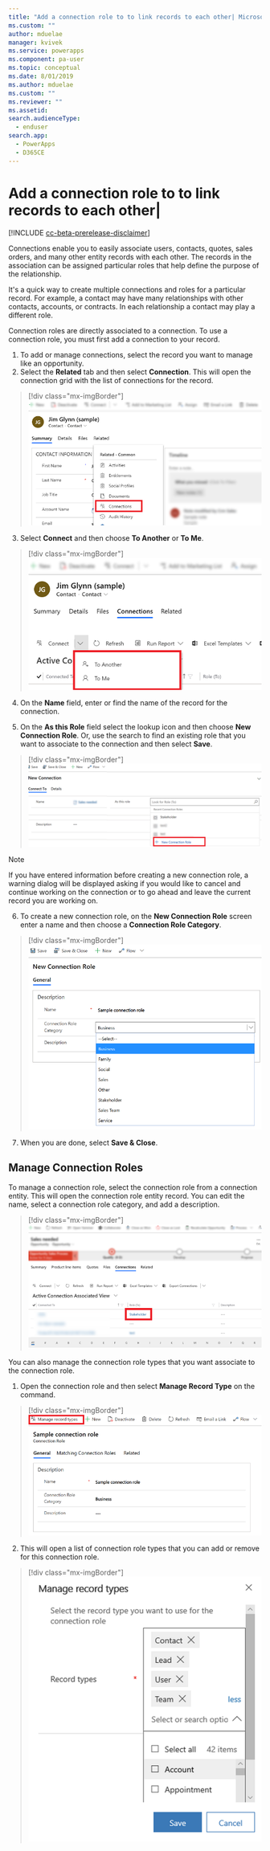 ```yaml
---
title: "Add a connection role to to link records to each other| MicrosoftDocs"
ms.custom: ""
author: mduelae
manager: kvivek
ms.service: powerapps
ms.component: pa-user
ms.topic: conceptual
ms.date: 8/01/2019
ms.author: mduelae
ms.custom: ""
ms.reviewer: ""
ms.assetid: 
search.audienceType: 
  - enduser
search.app: 
  - PowerApps
  - D365CE
---
```

# Add a connection role to to link records to each other|

[!INCLUDE [cc-beta-prerelease-disclaimer](../includes/cc-beta-prerelease-disclaimer.md)]

Connections enable you to easily associate users, contacts, quotes, sales orders, and many other entity records with each other. The records in the association can be assigned particular roles that help define the purpose of the relationship.

It's a quick way to create multiple connections and roles for a particular record. For example, a contact may have many relationships with other contacts, accounts, or contracts. In each relationship a contact may play a different role.

Connection roles are directly associated to a connection. To use a connection role, you must first add a connection to your record.  

1. To add or manage connections, select the record you want to manage like an opportunity.  
2. Select the **Related** tab and then select **Connection**. This will open the connection grid with the list of connections for the record.

  > [!div class="mx-imgBorder"]
  > ![Add a new connection role](media/connection1.png "Add a new connection role") 

3. Select **Connect** and then choose **To Another** or **To Me**.

  > [!div class="mx-imgBorder"]
  > ![Select connection type](media/connection2.png "Select connection type") 
  
4. On the **Name** field, enter or find the name of the record for the connection.

5. On the **As this Role** field select the lookup icon and then choose **New Connection Role**. Or, use the search to find an existing role that you want to associate to the connection and then select **Save**.

  > [!div class="mx-imgBorder"]
  > ![Choose new connection role](media/connection3.png "Choose new connection role")  

  > [!NOTE]
  > If you have entered information before creating a new connection role, a warning dialog will be displayed asking if you would like to cancel and continue working on the connection or to go ahead and leave the current record you are working on.

6. To create a new connection role, on the **New Connection Role** screen enter a name and then choose a **Connection Role Category**.

  > [!div class="mx-imgBorder"]
  > ![Add connection role category](media/connection4.png "Add connection role category") 

7. When you are done, select **Save & Close**.

  
## Manage Connection Roles

To manage a connection role, select  the connection role from a connection entity. This will open the connection role entity record.  You can edit the name, select a connection role category, and add a description.


  > [!div class="mx-imgBorder"]
  > ![Edit connection role](media/connection7.png "Editconnection role") 
  
You can also manage the connection role types that you want associate to the connection role.

1. Open the connection role and then select **Manage Record Type** on the command. 

  > [!div class="mx-imgBorder"]
  > ![Edit connection role](media/connection5.png "Editconnection role") 
  

2. This will open a list of connection role types that you can add or remove for this connection role.


  > [!div class="mx-imgBorder"]
  > ![Manage Record Type](media/connection6.png "Manage Record Type") 


